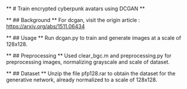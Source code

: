 ** # Train encrypted cyberpunk avatars using DCGAN **

** ## Background **
For dcgan, visit the origin article : https://arxiv.org/abs/1511.06434

** ## Usage **
Run dcgan.py to train and generate images at a scale of 128x128.

** ## Preprocessing **
Used clear_bgc.m and preprocessing.py for preprocessing images, normalizing grayscale and scale of dataset.

** ## Dataset **
Unzip the file pfp128.rar to obtain the dataset for the generative network, already normalized to a scale of 128x128.

